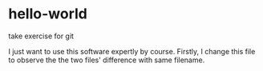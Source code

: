 # hello-world
take exercise for git

I just want to use this software expertly by course.
Firstly, I change this file to observe the the two files' difference with same filename.
